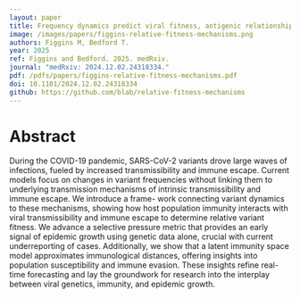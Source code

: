 ```yaml
---
layout: paper
title: Frequency dynamics predict viral fitness, antigenic relationships and epidemic growth
image: /images/papers/figgins-relative-fitness-mechanisms.png
authors: Figgins M, Bedford T.
year: 2025
ref: Figgins and Bedford. 2025. medRxiv.
journal: "medRxiv: 2024.12.02.24318334."
pdf: /pdfs/papers/figgins-relative-fitness-mechanisms.pdf
doi: 10.1101/2024.12.02.24318334
github: https://github.com/blab/relative-fitness-mechanisms
---
```


# Abstract

During the COVID-19 pandemic, SARS-CoV-2 variants drove large waves of infections, fueled by increased transmissibility and immune escape. Current models focus on changes in variant frequencies without linking them to underlying transmission mechanisms of intrinsic transmissibility and immune escape. We introduce a frame- work connecting variant dynamics to these mechanisms, showing how host population immunity interacts with viral transmissibility and immune escape to determine relative variant fitness. We advance a selective pressure metric that provides an early signal of epidemic growth using genetic data alone, crucial with current underreporting of cases. Additionally, we show that a latent immunity space model approximates immunological distances, offering insights into population susceptibility and immune evasion. These insights refine real-time forecasting and lay the groundwork for research into the interplay between viral genetics, immunity, and epidemic growth.
